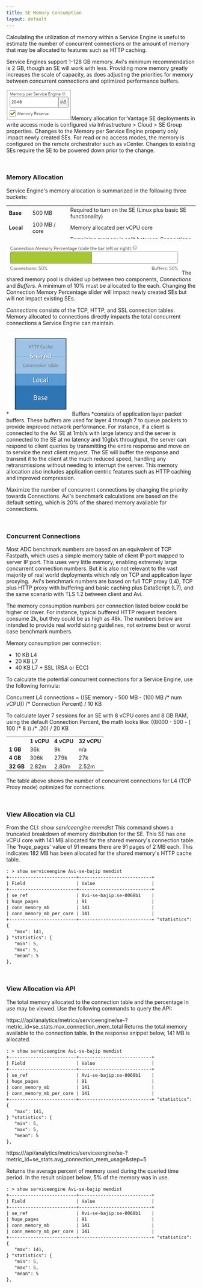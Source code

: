```yaml
---
title: SE Memory Consumption
layout: default
---
```

Calculating the utilization of memory within a Service Engine is useful to estimate the number of concurrent connections or the amount of memory that may be allocated to features such as HTTP caching.

Service Engines support 1-128 GB memory. Avi's minimum recommendation is 2 GB, though an SE will work with less. Providing more memory greatly increases the scale of capacity, as does adjusting the priorities for memory between concurrent connections and optimized performance buffers.

<a href="img/MemoryPerSE-1.png"><img src="img/MemoryPerSE-1.png" alt="MemoryPerSE" width="173" height="82"></a>Memory allocation for Vantage SE deployments in write access mode is configured via Infrastructure > Cloud > SE Group properties. Changes to the Memory per Service Engine property only impact newly created SEs. For read or no access modes, the memory is configured on the remote orchestrator such as vCenter. Changes to existing SEs require the SE to be powered down prior to the change.

 

### Memory Allocation

Service Engine's memory allocation is summarized in the following three buckets:
<table style="height: 88px;" width="650"> 
 <tbody> 
  <tr> 
   <td><strong>Base<br> </strong></td> 
   <td>500 MB</td> 
   <td>Required to turn on the SE (Linux plus basic SE functionality)</td> 
  </tr> 
  <tr> 
   <td><strong>Local<br> </strong></td> 
   <td>100 MB / core</td> 
   <td>Memory allocated per vCPU core</td> 
  </tr> 
  <tr> 
   <td><strong>Shared<br> </strong></td> 
   <td>Remaining</td> 
   <td>Remaining memory is split between <em>Connections</em> and <em>HTTP Cache</em></td> 
  </tr> 
 </tbody> 
</table>

<a href="img/MemAllocation.png"><img src="img/MemAllocation.png" alt="MemAllocation" width="467" height="82"></a>The shared memory pool is divided up between two components, *Connections* and *Buffers*. A minimum of 10% must be allocated to the each. Changing the Connection Memory Percentage slider will impact newly created SEs but will not impact existing SEs.

*Connections* consists of the TCP, HTTP, and SSL connection tables. Memory allocated to connections directly impacts the total concurrent connections a Service Engine can maintain.

*<a href="img/MemoryTable.png"><img src="img/MemoryTable.png" alt="MemoryTable" width="168" height="224"></a>Buffers *consists of application layer packet buffers. These buffers are used for layer 4 through 7 to queue packets to provide improved network performance. For instance, if a client is connected to the Avi SE at 1mb/s with large latency and the server is connected to the SE at no latency and 10gb/s throughput, the server can respond to client queries by transmitting the entire response and move on to service the next client request. The SE will buffer the response and transmit it to the client at the much reduced speed, handling any retransmissions without needing to interrupt the server. This memory allocation also includes application centric features such as HTTP caching and improved compression.

Maximize the number of concurrent connections by changing the priority towards Connections. Avi's benchmark calculations are based on the default setting, which is 20% of the shared memory available for connections.

 

### Concurrent Connections

Most ADC benchmark numbers are based on an equivalent of TCP Fastpath, which uses a simple memory table of client IP:port mapped to server IP:port. This uses very little memory, enabling extremely large concurrent connection numbers. But it is also not relevant to the vast majority of real world deployments which rely on TCP and application layer proxying.  Avi's benchmark numbers are based on full TCP proxy (L4), TCP plus HTTP proxy with buffering and basic caching plus DataScript (L7), and the same scenario with TLS 1.2 between client and Avi.

The memory consumption numbers per connection listed below could be higher or lower. For instance, typical buffered HTTP request headers consume 2k, but they could be as high as 48k. The numbers below are intended to provide real world sizing guidelines, not extreme best or worst case benchmark numbers.

Memory consumption per connection:

* 10 KB L4
* 20 KB L7
* 40 KB L7 + SSL (RSA or ECC)

To calculate the potential concurrent connections for a Service Engine, use the following formula:

Concurrent L4 connections = ((SE memory - 500 MB - (100 MB /* num vCPU)) /* Connection Percent) / 10 KB

To calculate layer 7 sessions for an SE with 8 vCPU cores and 8 GB RAM, using the default Connection Percent, the math looks like:
((8000 - 500 - ( 100 /* 8 )) /* .20) / 20 KB
<table style="height: 94px;" width="300"> 
 <tbody> 
  <tr> 
   <td></td> 
   <td><strong>1 vCPU</strong></td> 
   <td><strong>4 vCPU</strong></td> 
   <td><strong>32 vCPU</strong></td> 
  </tr> 
  <tr> 
   <td><strong>1 GB</strong></td> 
   <td>36k</td> 
   <td>9k</td> 
   <td>n/a</td> 
  </tr> 
  <tr> 
   <td><strong>4 GB</strong></td> 
   <td>306k</td> 
   <td>279k</td> 
   <td>27k</td> 
  </tr> 
  <tr> 
   <td><strong>32 GB</strong></td> 
   <td>2.82m</td> 
   <td>2.80m</td> 
   <td>2.52m</td> 
  </tr> 
 </tbody> 
</table>

The table above shows the number of concurrent connections for L4 (TCP Proxy mode) optimized for connections.

 

### View Allocation via CLI

From the CLI: *show serviceengine <SE Name> memdist*
This command shows a truncated breakdown of memory distribution for the SE. This SE has one vCPU core with 141 MB allocated for the shared memory's connection table. The 'huge_pages' value of 91 means there are 91 pages of 2 MB each. This indicates 182 MB has been allocated for the shared memory's HTTP cache table.
<pre><code class="language-lua">: &gt; show serviceengine Avi-se-bajip memdist
+-------------------------+---------------------------+
| Field&nbsp;&nbsp;&nbsp;&nbsp;&nbsp;&nbsp;&nbsp;&nbsp;&nbsp;&nbsp;&nbsp;&nbsp;&nbsp;&nbsp;&nbsp;&nbsp;&nbsp;&nbsp; | Value&nbsp;&nbsp;&nbsp;&nbsp;&nbsp;&nbsp;&nbsp;&nbsp;&nbsp;&nbsp;&nbsp;&nbsp;&nbsp;&nbsp;&nbsp;&nbsp;&nbsp;&nbsp;&nbsp;&nbsp; |
+-------------------------+---------------------------+
| se_ref&nbsp;&nbsp;&nbsp;&nbsp;&nbsp;&nbsp;&nbsp;&nbsp;&nbsp;&nbsp;&nbsp;&nbsp;&nbsp;&nbsp;&nbsp;&nbsp;&nbsp; | Avi-se-bajip:se-0068b1    |
| huge_pages&nbsp;&nbsp;&nbsp;&nbsp;&nbsp;&nbsp;&nbsp;&nbsp;&nbsp;&nbsp;&nbsp;&nbsp;&nbsp; | 91&nbsp;&nbsp;&nbsp;&nbsp;&nbsp;&nbsp;&nbsp;&nbsp;&nbsp;&nbsp;&nbsp;&nbsp;&nbsp;&nbsp;&nbsp;&nbsp;&nbsp;&nbsp;&nbsp;&nbsp;&nbsp;&nbsp;&nbsp; |
| conn_memory_mb&nbsp;&nbsp;&nbsp;&nbsp;&nbsp;&nbsp;&nbsp;&nbsp;&nbsp; | 141&nbsp;&nbsp;&nbsp;&nbsp;&nbsp;&nbsp;&nbsp;&nbsp;&nbsp;&nbsp;&nbsp;&nbsp;&nbsp;&nbsp;&nbsp;&nbsp;&nbsp;&nbsp;&nbsp;&nbsp;&nbsp;&nbsp; |
| conn_memory_mb_per_core | 141&nbsp;&nbsp;&nbsp;&nbsp;&nbsp;&nbsp;&nbsp;&nbsp;&nbsp;&nbsp;&nbsp;&nbsp;&nbsp;&nbsp;&nbsp;&nbsp;&nbsp;&nbsp;&nbsp;&nbsp;&nbsp;&nbsp; |
+-------------------------+---------------------------+ "statistics": {
   "max": 141,
} "statistics": {
   "min": 5,
   "max": 5,
   "mean": 5
},</code></pre>

 

### View Allocation via API

The total memory allocated to the connection table and the percentage in use may be viewed. Use the following commands to query the API:

https://<IP Address>/api/analytics/metrics/serviceengine/se-<SE UUID>?metric_id=se_stats.max_connection_mem_total
Returns the total memory available to the connection table. In the response snippet below, 141 MB is allocated.
<pre><code class="language-lua">: &gt; show serviceengine Avi-se-bajip memdist
+-------------------------+---------------------------+
| Field&nbsp;&nbsp;&nbsp;&nbsp;&nbsp;&nbsp;&nbsp;&nbsp;&nbsp;&nbsp;&nbsp;&nbsp;&nbsp;&nbsp;&nbsp;&nbsp;&nbsp;&nbsp; | Value&nbsp;&nbsp;&nbsp;&nbsp;&nbsp;&nbsp;&nbsp;&nbsp;&nbsp;&nbsp;&nbsp;&nbsp;&nbsp;&nbsp;&nbsp;&nbsp;&nbsp;&nbsp;&nbsp;&nbsp; |
+-------------------------+---------------------------+
| se_ref&nbsp;&nbsp;&nbsp;&nbsp;&nbsp;&nbsp;&nbsp;&nbsp;&nbsp;&nbsp;&nbsp;&nbsp;&nbsp;&nbsp;&nbsp;&nbsp;&nbsp; | Avi-se-bajip:se-0068b1    |
| huge_pages&nbsp;&nbsp;&nbsp;&nbsp;&nbsp;&nbsp;&nbsp;&nbsp;&nbsp;&nbsp;&nbsp;&nbsp;&nbsp; | 91&nbsp;&nbsp;&nbsp;&nbsp;&nbsp;&nbsp;&nbsp;&nbsp;&nbsp;&nbsp;&nbsp;&nbsp;&nbsp;&nbsp;&nbsp;&nbsp;&nbsp;&nbsp;&nbsp;&nbsp;&nbsp;&nbsp;&nbsp; |
| conn_memory_mb&nbsp;&nbsp;&nbsp;&nbsp;&nbsp;&nbsp;&nbsp;&nbsp;&nbsp; | 141&nbsp;&nbsp;&nbsp;&nbsp;&nbsp;&nbsp;&nbsp;&nbsp;&nbsp;&nbsp;&nbsp;&nbsp;&nbsp;&nbsp;&nbsp;&nbsp;&nbsp;&nbsp;&nbsp;&nbsp;&nbsp;&nbsp; |
| conn_memory_mb_per_core | 141&nbsp;&nbsp;&nbsp;&nbsp;&nbsp;&nbsp;&nbsp;&nbsp;&nbsp;&nbsp;&nbsp;&nbsp;&nbsp;&nbsp;&nbsp;&nbsp;&nbsp;&nbsp;&nbsp;&nbsp;&nbsp;&nbsp; |
+-------------------------+---------------------------+ "statistics": {
   "max": 141,
} "statistics": {
   "min": 5,
   "max": 5,
   "mean": 5
},</code></pre>  https://<IP Address>/api/analytics/metrics/serviceengine/se-<SE UUID>?metric_id=se_stats.avg_connection_mem_usage&step=5
Returns the average percent of memory used during the queried time period. In the result snippet below, 5% of the memory was in use.
<pre><code class="language-lua">: &gt; show serviceengine Avi-se-bajip memdist
+-------------------------+---------------------------+
| Field&nbsp;&nbsp;&nbsp;&nbsp;&nbsp;&nbsp;&nbsp;&nbsp;&nbsp;&nbsp;&nbsp;&nbsp;&nbsp;&nbsp;&nbsp;&nbsp;&nbsp;&nbsp; | Value&nbsp;&nbsp;&nbsp;&nbsp;&nbsp;&nbsp;&nbsp;&nbsp;&nbsp;&nbsp;&nbsp;&nbsp;&nbsp;&nbsp;&nbsp;&nbsp;&nbsp;&nbsp;&nbsp;&nbsp; |
+-------------------------+---------------------------+
| se_ref&nbsp;&nbsp;&nbsp;&nbsp;&nbsp;&nbsp;&nbsp;&nbsp;&nbsp;&nbsp;&nbsp;&nbsp;&nbsp;&nbsp;&nbsp;&nbsp;&nbsp; | Avi-se-bajip:se-0068b1    |
| huge_pages&nbsp;&nbsp;&nbsp;&nbsp;&nbsp;&nbsp;&nbsp;&nbsp;&nbsp;&nbsp;&nbsp;&nbsp;&nbsp; | 91&nbsp;&nbsp;&nbsp;&nbsp;&nbsp;&nbsp;&nbsp;&nbsp;&nbsp;&nbsp;&nbsp;&nbsp;&nbsp;&nbsp;&nbsp;&nbsp;&nbsp;&nbsp;&nbsp;&nbsp;&nbsp;&nbsp;&nbsp; |
| conn_memory_mb&nbsp;&nbsp;&nbsp;&nbsp;&nbsp;&nbsp;&nbsp;&nbsp;&nbsp; | 141&nbsp;&nbsp;&nbsp;&nbsp;&nbsp;&nbsp;&nbsp;&nbsp;&nbsp;&nbsp;&nbsp;&nbsp;&nbsp;&nbsp;&nbsp;&nbsp;&nbsp;&nbsp;&nbsp;&nbsp;&nbsp;&nbsp; |
| conn_memory_mb_per_core | 141&nbsp;&nbsp;&nbsp;&nbsp;&nbsp;&nbsp;&nbsp;&nbsp;&nbsp;&nbsp;&nbsp;&nbsp;&nbsp;&nbsp;&nbsp;&nbsp;&nbsp;&nbsp;&nbsp;&nbsp;&nbsp;&nbsp; |
+-------------------------+---------------------------+ "statistics": {
   "max": 141,
} "statistics": {
   "min": 5,
   "max": 5,
   "mean": 5
},</code></pre>